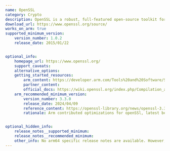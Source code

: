 ```yaml
---
name: OpenSSL
category: Crypto
description: OpenSSL is a robust, full-featured open-source toolkit for TLS (formerly SSL), DTLS and QUIC (currently client side only) protocols.
download_url: https://www.openssl.org/source/
works_on_arm: true
supported_minimum_version:
    version_number: 1.0.2
    release_date: 2015/01/22


optional_info:
    homepage_url: https://www.openssl.org/
    support_caveats:
    alternative_options:
    getting_started_resources:
        arm_content: https://developer.arm.com/Tools%20and%20Software/Security%20Library%20Projects 
        partner_content:
        official_docs: https://wiki.openssl.org/index.php/Compilation_and_Installation
    arm_recommended_minimum_version:
        version_number: 3.3.0
        release_date: 2024/04/09
        reference_content: https://openssl-library.org/news/openssl-3.3-notes/
        rationale: Arm contributed optimizations for openSSl, latest being optimizations for AES-CTR for Neoverse V1 and V2.


optional_hidden_info:
    release_notes__supported_minimum: 
    release_notes__recommended_minimum:
    other_info: No arm64 specific release notes are available. However, on [official page](https://www.openssl.org/policies/general-supplemental/platforms.html) linux-aarch64 support is mentioned in seconadary platforms.Installation and testing was done through tar file.
---
```

